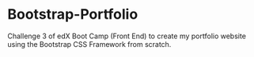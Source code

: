 # Bootstrap-Portfolio
Challenge 3 of edX Boot Camp (Front End) to create my portfolio website using the Bootstrap CSS Framework from scratch.
